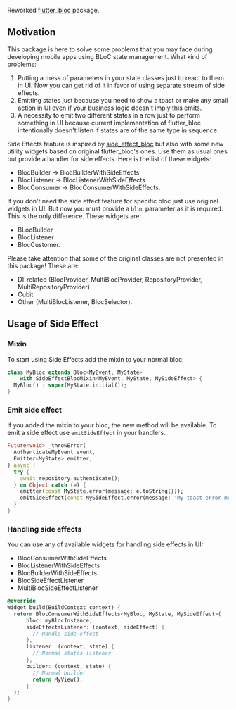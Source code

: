 Reworked [flutter_bloc](https://pub.dev/packages/flutter_bloc) package.

## Motivation

This package is here to solve some problems that you may face during developing
mobile apps using BLoC state management. What kind of problems:
1) Putting a mess of parameters in your state classes just to react to them in UI.
Now you can get rid of it in favor of using separate stream of side effects.
2) Emitting states just because you need to show a toast or make any small action
in UI even if your business logic doesn't imply this emits.
3)  A necessity to emit two different states in a row just to perform something
in UI because current implementation of flutter_bloc intentionally doesn't
listen if states are of the same type in sequence.

Side Effects feature is inspired by [side_effect_bloc](https://pub.dev/packages/side_effect_bloc)
but also with some new utility widgets based on original flutter_bloc's ones. Use
them as usual ones but provide a handler for side effects. Here is the list of these widgets:

- BlocBuilder → BlocBuilderWithSideEffects
- BlocListener → BlocListenerWithSideEffects
- BlocConsumer → BlocConsumerWithSideEffects.

If you don't need the side effect feature for specific bloc just use original widgets
in UI. But now you must provide a `bloc` parameter as it is required. This is the
only difference. These widgets are:

- BLocBuilder
- BlocListener
- BlocCustomer.

Please take attention that some of the original classes are not presented in this package!
These are:

- DI-related (BlocProvider, MultiBlocProvider, RepositoryProvider, MultiRepositoryProvider)
- Cubit
- Other (MultiBlocListener, BlocSelector).

## Usage of Side Effect

### Mixin

To start using Side Effects add the mixin to your normal bloc:
```dart
class MyBloc extends Bloc<MyEvent, MyState>
    with SideEffectBlocMixin<MyEvent, MyState, MySideEffect> {
  MyBloc() : super(MyState.initial());
}
```

### Emit side effect

If you added the mixin to your bloc, the new method will be available.
To emit a side effect use `emitSideEffect` in your handlers.
```dart
Future<void> _throwError(
  AuthenticateMyEvent event,
  Emitter<MyState> emitter,
) async {
  try {
    await repository.authenticate();    
  } on Object catch (e) {
    emitter(const MyState.error(message: e.toString()));
    emitSideEffect(const MySideEffect.error(message: 'My toast error message'));  
  }
}
```

### Handling side effects

You can use any of available widgets for handling side effects in UI:

- BlocConsumerWithSideEffects
- BlocListenerWithSideEffects
- BlocBuilderWithSideEffects
- BlocSideEffectListener
- MultiBlocSideEffectListener

```dart
@override
Widget build(BuildContext context) {
  return BlocConsumerWithSideEffects<MyBloc, MyState, MySideEffect>(
      bloc: myBlocInstance,
      sideEffectsListener: (context, sideEffect) {
        // Handle side effect
      },
      listener: (context, state) {
        // Normal states listener   
      },
      builder: (context, state) {
        // Normal builder
        return MyView();
      }
  );
}
```
